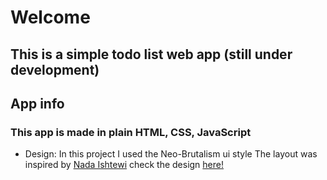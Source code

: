 # Welcome

## This is a simple todo list web app (still under development)

## App info

### This app is made in plain HTML, CSS, JavaScript

- Design:
    In this project I used the Neo-Brutalism ui style
    The layout was inspired by [Nada Ishtewi](https://www.behance.net/nsaeooshy)
    check the design [here!](https://www.behance.net/gallery/107935847/Todo-List-Desktop-Mobile-app-UI-Design?tracking_source=search_projects|todo+list+app&l=7)
